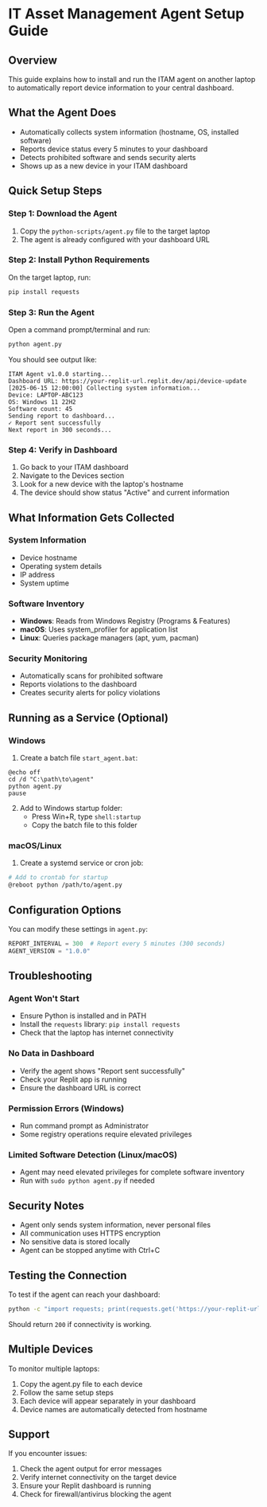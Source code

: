 # IT Asset Management Agent Setup Guide

## Overview
This guide explains how to install and run the ITAM agent on another laptop to automatically report device information to your central dashboard.

## What the Agent Does
- Automatically collects system information (hostname, OS, installed software)
- Reports device status every 5 minutes to your dashboard
- Detects prohibited software and sends security alerts
- Shows up as a new device in your ITAM dashboard

## Quick Setup Steps

### Step 1: Download the Agent
1. Copy the `python-scripts/agent.py` file to the target laptop
2. The agent is already configured with your dashboard URL

### Step 2: Install Python Requirements
On the target laptop, run:
```bash
pip install requests
```

### Step 3: Run the Agent
Open a command prompt/terminal and run:
```bash
python agent.py
```

You should see output like:
```
ITAM Agent v1.0.0 starting...
Dashboard URL: https://your-replit-url.replit.dev/api/device-update
[2025-06-15 12:00:00] Collecting system information...
Device: LAPTOP-ABC123
OS: Windows 11 22H2
Software count: 45
Sending report to dashboard...
✓ Report sent successfully
Next report in 300 seconds...
```

### Step 4: Verify in Dashboard
1. Go back to your ITAM dashboard
2. Navigate to the Devices section
3. Look for a new device with the laptop's hostname
4. The device should show status "Active" and current information

## What Information Gets Collected

### System Information
- Device hostname
- Operating system details
- IP address
- System uptime

### Software Inventory
- **Windows**: Reads from Windows Registry (Programs & Features)
- **macOS**: Uses system_profiler for application list
- **Linux**: Queries package managers (apt, yum, pacman)

### Security Monitoring
- Automatically scans for prohibited software
- Reports violations to the dashboard
- Creates security alerts for policy violations

## Running as a Service (Optional)

### Windows
1. Create a batch file `start_agent.bat`:
```batch
@echo off
cd /d "C:\path\to\agent"
python agent.py
pause
```

2. Add to Windows startup folder:
   - Press Win+R, type `shell:startup`
   - Copy the batch file to this folder

### macOS/Linux
1. Create a systemd service or cron job:
```bash
# Add to crontab for startup
@reboot python /path/to/agent.py
```

## Configuration Options

You can modify these settings in `agent.py`:

```python
REPORT_INTERVAL = 300  # Report every 5 minutes (300 seconds)
AGENT_VERSION = "1.0.0"
```

## Troubleshooting

### Agent Won't Start
- Ensure Python is installed and in PATH
- Install the `requests` library: `pip install requests`
- Check that the laptop has internet connectivity

### No Data in Dashboard
- Verify the agent shows "Report sent successfully"
- Check your Replit app is running
- Ensure the dashboard URL is correct

### Permission Errors (Windows)
- Run command prompt as Administrator
- Some registry operations require elevated privileges

### Limited Software Detection (Linux/macOS)
- Agent may need elevated privileges for complete software inventory
- Run with `sudo python agent.py` if needed

## Security Notes

- Agent only sends system information, never personal files
- All communication uses HTTPS encryption
- No sensitive data is stored locally
- Agent can be stopped anytime with Ctrl+C

## Testing the Connection

To test if the agent can reach your dashboard:
```bash
python -c "import requests; print(requests.get('https://your-replit-url.replit.dev').status_code)"
```

Should return `200` if connectivity is working.

## Multiple Devices

To monitor multiple laptops:
1. Copy the agent.py file to each device
2. Follow the same setup steps
3. Each device will appear separately in your dashboard
4. Device names are automatically detected from hostname

## Support

If you encounter issues:
1. Check the agent output for error messages
2. Verify internet connectivity on the target device
3. Ensure your Replit dashboard is running
4. Check for firewall/antivirus blocking the agent